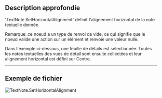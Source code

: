 ## Description approfondie
'TextNote.SetHorizontalAlignment' définit l'alignement horizontal de la note textuelle donnée.

Remarque: ce noeud a un type de renvoi de vide, ce qui signifie que le noeud valide une action sur un élément et renvoie une valeur nulle.

Dans l'exemple ci-dessous, une feuille de détails est sélectionnée. Toutes les notes textuelles des vues de détail sont ensuite collectées et leur alignement horizontal est défini sur Centre.
___
## Exemple de fichier

![TextNote.SetHorizontalAlignment](./Revit.Elements.TextNote.SetHorizontalAlignment_img.jpg)
